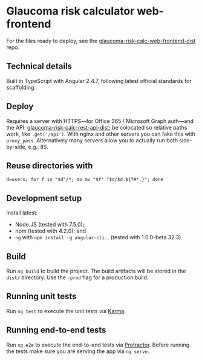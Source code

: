 # Glaucoma risk calculator web-frontend

For the files ready to deploy, see the [glaucoma-risk-calc-web-frontend-dist](https://github.com/glaucoma-australia/glaucoma-risk-calc-web-frontend-dist) repo.

## Technical details
Built in TypeScript with Angular 2.4.7, following latest official standards for scaffolding.

## Deploy

Requires a server with HTTPS—for Office 365 / Microsoft Graph auth—and the API: [glaucoma-risk-calc-rest-api-dist](https://github.com/glaucoma-australia/glaucoma-risk-calc-rest-api-dist); be colocated so relative paths work, like `.get('/api')`. With nginx and other servers you can fake this with `proxy_pass`. Alternatively many servers allow you to actually run both side-by-side, e.g.: IIS.

## Reuse directories with

    d=users; for f in "$d"/*; do mv "$f" "$d/$d.${f#*.}"; done

## Development setup

Install latest:
  - Node.JS (tested with 7.5.0);
  - npm (tested with 4.2.0); and
  - `ng` with `npm install -g angular-cli`... (tested with 1.0.0-beta.32.3). 

## Build

Run `ng build` to build the project. The build artifacts will be stored in the `dist/` directory. Use the `-prod` flag for a production build.

## Running unit tests

Run `ng test` to execute the unit tests via [Karma](https://karma-runner.github.io).

## Running end-to-end tests

Run `ng e2e` to execute the end-to-end tests via [Protractor](http://www.protractortest.org/).
Before running the tests make sure you are serving the app via `ng serve`.
